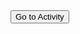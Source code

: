 <button>
  <Activity />Go to Activity
</button>
<!-- Screen reader reads: "Go to Activity button" -->
